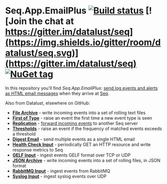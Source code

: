 # Seq.App.EmailPlus [![Build status](https://ci.appveyor.com/api/projects/status/k03t9s0ubtylqixi/branch/main?svg=true)](https://ci.appveyor.com/project/datalust/seq-apps/branch/main) [![Join the chat at https://gitter.im/datalust/seq](https://img.shields.io/gitter/room/datalust/seq.svg)](https://gitter.im/datalust/seq) [![NuGet tag](https://img.shields.io/badge/nuget-seq--app-blue.svg)](https://www.nuget.org/packages?q=seq-app)

In this repository you'll find _Seq.App.EmailPlus_: [send log events and alerts as HTML email messages](https://docs.datalust.co/docs/formatting-html-email) when they arrive at [Seq](https://datalust.co/seq).
 
Also from Datalust, elsewhere on GitHub:

 * **[File Archive](https://github.com/datalust/seq-app-filearchive)** - write incoming events into a set of rolling text files
 * **[First of Type](https://github.com/datalust/seq-app-firstoftype)** - raise an event the first time a new event type is seen
 * **[Replication](https://github.com/datalust/seq-app-replication)** - [forward incoming events](https://docs.datalust.co/docs/event-forwarding) to another Seq server
 * **[Thresholds](https://github.com/datalust/seq-app-thresholds)** - raise an event if the frequency of matched events exceeds a threshold
 * **[Digest Email](https://github.com/datalust/seq-app-digestemail)** - send multiple events as a single HTML email
 * **[Health Check Input](https://github.com/datalust/seq-input-healthcheck)** - periodically GET an HTTP resource and write response metrics to Seq
 * **[GELF Input](https://github.com/datalust/sqelf)** - ingest events GELF format over TCP or UDP
 * **[JSON Archive](https://github.com/datalust/seq-app-jsonarchive)** - write incoming events into a set of rolling files, in JSON format 
 * **[RabbitMQ Input](https://github.com/datalust/seq-input-rabbitmq)** - ingest events from RabbitMQ
 * **[Syslog Input](https://github.com/datalust/squiflog)** - ingest syslog events over UDP
